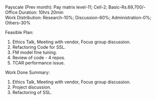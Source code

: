 Payscale (Prev month): Pay matrix level-11; Cell-2; Basic-Rs.69,700/-\
Office Duration: 10hrs 20min \
Work Distribution: Research-10%; Discussion-60%; Administration-0%; Others-30%

Feasible Plan:
1. Ethics Talk, Meeting with vendor, Focus group discussion. 
2. Refactoring Code for SSL.
2. FM model fine tuning.
3. Review of code - 4 repos.
4. TCAR performance issue. 

Work Done Summary:
1. Ethics Talk, Meeting with vendor, Focus group discussion.
2. Project discussion. 
3. Refactoring of SSL. 
